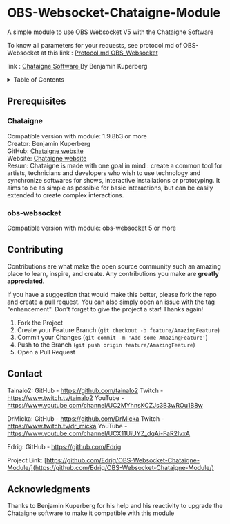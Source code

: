 # OBS-Websocket-Chataigne-Module
A simple module to use OBS Websocket V5 with the Chataigne Software

To know all parameters for your requests, see protocol.md of OBS-Websocket at this link : 
 <a href="https://github.com/obsproject/obs-websocket/blob/master/docs/generated/protocol.md#requests" target="blank">Protocol.md OBS_Websocket</a> 

link :  <a href="http://benjamin.kuperberg.fr/chataigne/en" target="_blank">Chataigne Software </a> By Benjamin Kuperberg


<!-- TABLE OF CONTENTS -->
<details>
  <summary>Table of Contents</summary>
  <ol>
    <li><a href="#Prerequisites">Getting Started</a>
      <ul>
        <li><a href="#Chataigne">Chataigne</a></li>
        <li><a href="#obs-websocket">obs-websocket</a></li>
      </ul>
    </li>


    <li><a href="#Contributing">Contributing</a></li>

    <li><a href="#contact">Contact</a></li>
    <li><a href="#acknowledgments">Acknowledgments</a></li>
  </ol>
</details>

<!-- Prerequisites -->
## Prerequisites

### Chataigne
Compatible version with module: 1.9.8b3 or more<br />
Creator: Benjamin Kuperberg<br />
GitHub: <a href="https://github.com/benkuper/Chataigne" target="_blank">Chataigne website</a><br />
Website: <a href="http://benjamin.kuperberg.fr/chataigne/en" target="_blank">Chataigne website</a><br />
Resum: Chataigne is made with one goal in mind : create a common tool for artists, technicians and developers who wish to use technology and synchronize softwares for shows, interactive installations or prototyping. It aims to be as simple as possible for basic interactions, but can be easily extended to create complex interactions.<br />

### obs-websocket
Compatible version with module: obs-websocket 5 or more<br />

<!-- Contributing -->
## Contributing
Contributions are what make the open source community such an amazing place to learn, inspire, and create. Any contributions you make are **greatly appreciated**.

If you have a suggestion that would make this better, please fork the repo and create a pull request. You can also simply open an issue with the tag "enhancement".
Don't forget to give the project a star! Thanks again!

1. Fork the Project
2. Create your Feature Branch (`git checkout -b feature/AmazingFeature`)
3. Commit your Changes (`git commit -m 'Add some AmazingFeature'`)
4. Push to the Branch (`git push origin feature/AmazingFeature`)
5. Open a Pull Request

<!-- Contact -->
## Contact

Tainalo2: 	GitHub - https://github.com/tainalo2
			Twitch - https://www.twitch.tv/tainalo2
			YouTube - https://www.youtube.com/channel/UC2MYhnsKCZJs3B3wROu1B8w
			
DrMicka: 	GitHub - https://github.com/DrMicka
			Twitch - https://www.twitch.tv/dr_micka
			YouTube - https://www.youtube.com/channel/UCX11UiUYZ_dqAi-FaR2IvxA

Edrig: GitHub - https://github.com/Edrig


Project Link: [https://github.com/Edrig/OBS-Websocket-Chataigne-Module/](https://github.com/Edrig/OBS-Websocket-Chataigne-Module/)

<!-- Acknowledgments -->
## Acknowledgments
Thanks to Benjamin Kuperberg for his help and his reactivity to upgrade the Chataigne software to make it compatible with this module
